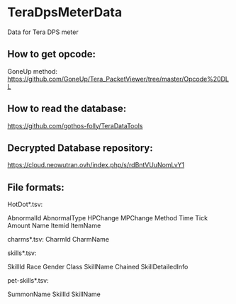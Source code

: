 # TeraDpsMeterData
Data for Tera DPS meter

How to get opcode:
--------------------
GoneUp method: https://github.com/GoneUp/Tera_PacketViewer/tree/master/Opcode%20DLL

How to read the database: 
----------------------
https://github.com/gothos-folly/TeraDataTools

Decrypted Database repository:
----------------------
https://cloud.neowutran.ovh/index.php/s/rdBntVUuNomLvY1

File formats:
----------------------
HotDot*.tsv:

AbnormalId	AbnormalType	HPChange	MPChange	Method	Time	Tick	Amount	Name	Itemid	ItemName


charms*.tsv:
CharmId	CharmName


skills*.tsv:

SkillId	Race	Gender	Class	SkillName	Chained	SkillDetailedInfo


pet-skills*.tsv:

SummonName	SkillId	SkillName
